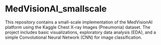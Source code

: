 # MedVisionAI_smallscale
This repository contains a small-scale implementation of the MedVisionAI platform using the Kaggle Chest X-ray Images (Pneumonia) dataset. The project includes basic visualizations, exploratory data analysis (EDA), and a simple Convolutional Neural Network (CNN) for image classification.
